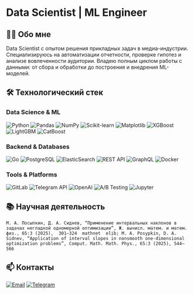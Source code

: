 # Data Scientist | ML Engineer

## 👨‍💻 Обо мне

Data Scientist с опытом решения прикладных задач в медиа-индустрии. Специализируюсь на автоматизации отчетности, проверке гипотез и анализе вовлеченности аудитории. Владею полным циклом работы с данными: от сбора и обработки до построения и внедрения ML-моделей.

## 🛠 Технологический стек

### **Data Science & ML**
![Python](https://img.shields.io/badge/Python-3776AB?style=for-the-badge&logo=python&logoColor=white)
![Pandas](https://img.shields.io/badge/Pandas-150458?style=for-the-badge&logo=pandas&logoColor=white)
![NumPy](https://img.shields.io/badge/NumPy-013243?style=for-the-badge&logo=numpy&logoColor=white)
![Scikit-learn](https://img.shields.io/badge/Scikit--learn-F7931E?style=for-the-badge&logo=scikit-learn&logoColor=white)
![Matplotlib](https://img.shields.io/badge/Matplotlib-11557c?style=for-the-badge&logo=python&logoColor=white)
![XGBoost](https://img.shields.io/badge/XGBoost-3776AB?style=for-the-badge&logo=python&logoColor=white)
![LightGBM](https://img.shields.io/badge/LightGBM-1890FF?style=for-the-badge)
![CatBoost](https://img.shields.io/badge/CatBoost-FF6B35?style=for-the-badge)

### **Backend & Databases**
![Go](https://img.shields.io/badge/Go-00ADD8?style=for-the-badge&logo=go&logoColor=white)
![PostgreSQL](https://img.shields.io/badge/PostgreSQL-336791?style=for-the-badge&logo=postgresql&logoColor=white)
![ElasticSearch](https://img.shields.io/badge/ElasticSearch-005571?style=for-the-badge&logo=elasticsearch&logoColor=white)
![REST API](https://img.shields.io/badge/REST_API-FF6C37?style=for-the-badge&logo=json&logoColor=white)
![GraphQL](https://img.shields.io/badge/GraphQL-E10098?style=for-the-badge&logo=graphql&logoColor=white)
![Docker](https://img.shields.io/badge/Docker-2496ED?style=for-the-badge&logo=docker&logoColor=white)

### **Tools & Platforms**
![GitLab](https://img.shields.io/badge/GitLab-FC6D26?style=for-the-badge&logo=gitlab&logoColor=white)
![Telegram API](https://img.shields.io/badge/Telegram_API-26A5E4?style=for-the-badge&logo=telegram&logoColor=white)
![OpenAI](https://img.shields.io/badge/OpenAI-412991?style=for-the-badge&logo=openai&logoColor=white)
![A/B Testing](https://img.shields.io/badge/A/B_Testing-FF6B6B?style=for-the-badge)
![Jupyter](https://img.shields.io/badge/Jupyter-F37626?style=for-the-badge&logo=jupyter&logoColor=white)

## 📚 Научная деятельность
```
М. А. Посыпкин, Д. А. Сиднев, “Применение интервальных наклонов в задачах негладкой одномерной оптимизации”, Ж. вычисл. матем. и матем. физ., 65:3 (2025),  301–324  mathnet  elib; M. A. Posypkin, D. A. Sidnev, “Application of interval slopes in nonsmooth one-dimensional optimization problems”, Comput. Math. Math. Phys., 65:3 (2025), 544–566
```

## 📫 Контакты

[![Email](https://img.shields.io/badge/Email-Data_Scientist@example.com-blue?style=for-the-badge&logo=gmail)](mailto:sidnew2001@gmail.com)
[![Telegram](https://img.shields.io/badge/Telegram-Contact-blue?style=for-the-badge&logo=telegram)](https://t.me/DmitrySidnev)
